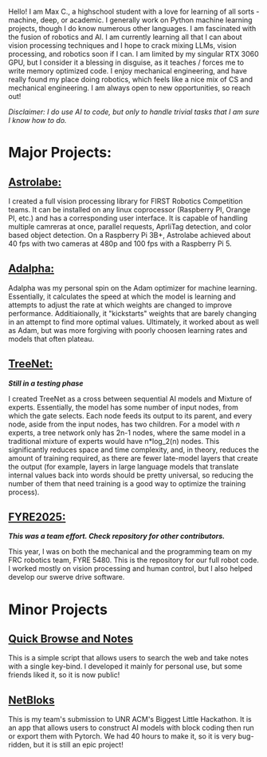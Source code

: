Hello! I am Max C., a highschool student with a love for learning of all sorts - machine, deep, or academic. I generally work on Python machine learning projects, though I do know numerous other languages. I am fascinated with the fusion of robotics and AI. I am currently learning all that I can about vision processing techniques and I hope to crack mixing LLMs, vision processing, and robotics soon if I can. I am limited by my singular RTX 3060 GPU, but I consider it a blessing in disguise, as it teaches / forces me to write memory optimized code. I enjoy mechanical engineering, and have really found my place doing robotics, which feels like a nice mix of CS and mechanical engineering. I am always open to new opportunities, so reach out!

*Disclaimer: I do use AI to code, but only to handle trivial tasks that I am sure I know how to do.*

# Major Projects:
## [Astrolabe:](https://github.com/MaxedPC08/Astrolabe)
I created a full vision processing library for FIRST Robotics Competition teams. It can be installed on any linux coprocessor (Raspberry PI, Orange PI, etc.) and has a corresponding user interface. It is capable of handling multiple camreras at once, parallel requests, AprliTag detection, and color based object detection. On a Raspberry Pi 3B+, Astrolabe achieved about 40 fps with two cameras at 480p and 100 fps with a Raspberry Pi 5.

## [Adalpha:](https://github.com/MaxedPC08/Adalpha)
Adalpha was my personal spin on the Adam optimizer for machine learning. Essentially, it calculates the speed at which the model is learning and attempts to adjust the rate at which weights are changed to improve performance. Additiaionally, it "kickstarts" weights that are barely changing in an attempt to find more optimal values. Ultimately, it worked about as well as Adam, but was more forgiving with poorly choosen learning rates and models that often plateau.

## [TreeNet:](https://github.com/MaxedPC08/TreeNet)
***Still in a testing phase***

I created TreeNet as a cross between sequential AI models and Mixture of experts. Essentially, the model has some number of input nodes, from which the gate selects. Each node feeds its output to its parent, and every node, aside from the input nodes, has two children. For a model with *n* experts, a tree network only has 2n-1 nodes, where the same model in a traditional mixture of experts would have n*log_2(n) nodes. This significantly reduces space and time complexity, and, in theory, reduces the amount of training required, as there are fewer late-model layers that create the output (for example, layers in large language models that translate internal values back into words should be pretty universal, so reducing the number of them that need training is a good way to optimize the training process).

## [FYRE2025:](https://github.com/FYRE5480/FYRE2025)
***This was a team effort. Check repository for other contributors.***

This year, I was on both the mechanical and the programming team on my FRC robotics team, FYRE 5480. This is the repository for our full robot code. I worked mostly on vision processing and human control, but I also helped develop our swerve drive software.

# Minor Projects
## [Quick Browse and Notes](https://github.com/MaxedPC08/QuickBrowseAndNotes)
This is a simple script that allows users to search the web and take notes with a single key-bind. I developed it mainly for personal use, but some friends liked it, so it is now public!

## [NetBloks](https://github.com/MaxedPC08/NetBloks)
This is my team's submission to UNR ACM's Biggest Little Hackathon. It is an app that allows users to construct AI models with block coding then run or export them with Pytorch. We had 40 hours to make it, so it is very bug-ridden, but it is still an epic project!


